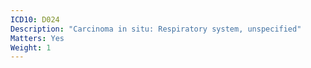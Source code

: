 ```yaml
---
ICD10: D024
Description: "Carcinoma in situ: Respiratory system, unspecified"
Matters: Yes
Weight: 1
---
```


